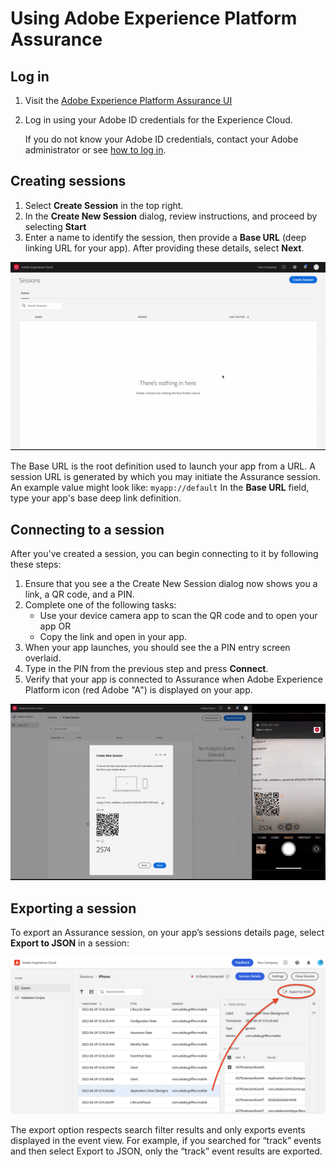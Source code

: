 # Using Adobe Experience Platform Assurance

## Log in

1. Visit the [Adobe Experience Platform Assurance UI](https://experience.adobe.com/assurance)
2. Log in using your Adobe ID credentials for the Experience Cloud.

   If you do not know your Adobe ID credentials, contact your Adobe administrator or see [how to log in](https://docs.adobe.com/content/help/en/core-services/interface/manage-users-and-products/getting-started-experience-cloud.html).

## Creating sessions

1. Select **Create Session** in the top right.
2. In the **Create New Session** dialog, review instructions, and proceed by selecting **Start**
3. Enter a name to identify the session, then provide a **Base URL** (deep linking URL for your app). After providing these details, select **Next**.

![Creating a new session](./assets/index/create-session.gif)

<InlineAlert variant="info" slots="text"/>

The Base URL is the root definition used to launch your app from a URL. A session URL is generated by which you may initiate the Assurance session. An example value might look like: `myapp://default` In the **Base URL** field, type your app's base deep link definition.

## Connecting to a session

After you've created a session, you can begin connecting to it by following these steps:

1. Ensure that you see a the Create New Session dialog now shows you a link, a QR code, and a PIN. 
2. Complete one of the following tasks:
   * Use your device camera app to scan the QR code and to open your app OR
   * Copy the link and open in your app.
3. When your app launches, you should see the a PIN entry screen overlaid.
4. Type in the PIN from the previous step and press **Connect**.
5. Verify that your app is connected to Assurance when Adobe Experience Platform icon (red Adobe "A") is displayed on your app.

![Connecting to a session](./assets/index/connect-session.gif)

## Exporting a session

To export an Assurance session, on your app’s sessions details page, select **Export to JSON** in a session:

![Exporting a session](./assets/index/export-session.png)

The export option respects search filter results and only exports events displayed in the event view. For example, if you searched for “track” events and then select Export to JSON, only the “track” event results are exported.